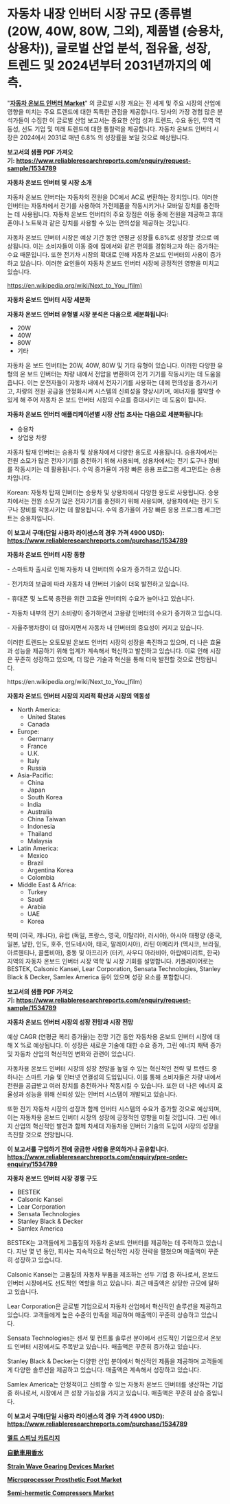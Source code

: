 <p><h1>자동차 내장 인버터 시장 규모 (종류별 (20W, 40W, 80W, 그외), 제품별 (승용차, 상용차)), 글로벌 산업 분석, 점유율, 성장, 트렌드 및 2024년부터 2031년까지의 예측.</h1></p><p>"<strong><a href="https://www.reliableresearchreports.com/automobile-on-board-inverter-r1534789">자동차 온보드 인버터 Market</a></strong>" 의 글로벌 시장 개요는 전 세계 및 주요 시장의 산업에 영향을 미치는 주요 트렌드에 대한 독특한 관점을 제공합니다. 당사의 가장 경험 많은 분석가들이 수집한 이 글로벌 산업 보고서는 중요한 산업 성과 트렌드, 수요 동인, 무역 역동성, 선도 기업 및 미래 트렌드에 대한 통찰력을 제공합니다. 자동차 온보드 인버터 시장은 2024에서 2031로 매년 6.8% 의 성장률을 보일 것으로 예상됩니다.</p>
<p><strong>보고서의 샘플 PDF 가져오기:&nbsp;<a href="https://www.reliableresearchreports.com/enquiry/request-sample/1534789">https://www.reliableresearchreports.com/enquiry/request-sample/1534789</a></strong></p>
<p><strong>자동차 온보드 인버터 및 시장 소개</strong></p>
<p><p>자동차 온보드 인버터는 자동차의 전원을 DC에서 AC로 변환하는 장치입니다. 이러한 인버터는 자동차에서 전기를 사용하여 가전제품을 작동시키거나 모바일 장치를 충전하는 데 사용됩니다. 자동차 온보드 인버터의 주요 장점은 이동 중에 전원을 제공하고 휴대폰이나 노트북과 같은 장치를 사용할 수 있는 편의성을 제공하는 것입니다. </p><p>자동차 온보드 인버터 시장은 예상 기간 동안 연평균 성장률 6.8%로 성장할 것으로 예상됩니다. 이는 소비자들이 이동 중에 집에서와 같은 편의를 경험하고자 하는 증가하는 수요 때문입니다. 또한 전기차 시장의 확대로 인해 자동차 온보드 인버터의 사용이 증가하고 있습니다. 이러한 요인들이 자동차 온보드 인버터 시장에 긍정적인 영향을 미치고 있습니다.</p></p>
<p><a href="https://en.wikipedia.org/wiki/Next_to_You_(film)">https://en.wikipedia.org/wiki/Next_to_You_(film)</a></p>
<p><strong>자동차 온보드 인버터 시장 세분화</strong></p>
<p><strong>자동차 온보드 인버터 유형별 시장 분석은 다음으로 세분화됩니다:</strong></p>
<p><ul><li>20W</li><li>40W</li><li>80W</li><li>기타</li></ul></p>
<p><p>자동차 온 보드 인버터는 20W, 40W, 80W 및 기타 유형이 있습니다. 이러한 다양한 유형의 온 보드 인버터는 차량 내에서 전압을 변환하여 전기 기기를 작동시키는 데 도움을 줍니다. 이는 운전자들이 자동차 내에서 전자기기를 사용하는 데에 편의성을 증가시키고, 차량의 전원 공급을 안정화시켜 시스템의 신뢰성을 향상시키며, 에너지를 절약할 수 있게 해 주어 자동차 온 보드 인버터 시장의 수요를 증대시키는 데 도움이 됩니다.</p></p>
<p><strong>자동차 온보드 인버터 애플리케이션별 시장 산업 조사는 다음으로 세분화됩니다:</strong></p>
<p><ul><li>승용차</li><li>상업용 차량</li></ul></p>
<p><p>자동차 탑재 인버터는 승용차 및 상용차에서 다양한 용도로 사용됩니다. 승용차에서는 전원 소모가 많은 전자기기를 충전하기 위해 사용되며, 상용차에서는 전기 도구나 장비를 작동시키는 데 활용됩니다. 수익 증가율이 가장 빠른 응용 프로그램 세그먼트는 승용차입니다.   </p><p>Korean: 자동차 탑재 인버터는 승용차 및 상용차에서 다양한 용도로 사용됩니다. 승용차에서는 전원 소모가 많은 전자기기를 충전하기 위해 사용되며, 상용차에서는 전기 도구나 장비를 작동시키는 데 활용됩니다. 수익 증가율이 가장 빠른 응용 프로그램 세그먼트는 승용차입니다.</p></p>
<p><strong>이 보고서 구매(단일 사용자 라이센스의 경우 가격 4900 USD): <a href="https://www.reliableresearchreports.com/purchase/1534789">https://www.reliableresearchreports.com/purchase/1534789</a></strong></p>
<p><strong>자동차 온보드 인버터 시장 동향</strong></p>
<p><p>- 스마트차 출시로 인해 자동차 내 인버터의 수요가 증가하고 있습니다.</p><p>- 전기차의 보급에 따라 자동차 내 인버터 기술이 더욱 발전하고 있습니다.</p><p>- 휴대폰 및 노트북 충전을 위한 고효율 인버터의 수요가 늘어나고 있습니다.</p><p>- 자동차 내부의 전기 소비량이 증가하면서 고용량 인버터의 수요가 증가하고 있습니다.</p><p>- 자율주행차량이 더 많아지면서 자동차 내 인버터의 중요성이 커지고 있습니다.</p><p>이러한 트렌드는 오토모빌 온보드 인버터 시장의 성장을 촉진하고 있으며, 더 나은 효율과 성능을 제공하기 위해 업계가 계속해서 혁신하고 발전하고 있습니다. 이로 인해 시장은 꾸준히 성장하고 있으며, 더 많은 기술과 혁신을 통해 더욱 발전할 것으로 전망됩니다.</p></p>
<p>https://en.wikipedia.org/wiki/Next_to_You_(film)</p>
<p><strong>자동차 온보드 인버터 시장의 지리적 확산과 시장의 역동성</strong></p>
<p><ul>
    <li>
        North America:
        <ul>
            <li>United States</li>
            <li>Canada</li>
        </ul>
    </li>
    <li>
        Europe:
        <ul>
            <li>Germany</li>
            <li>France</li>
            <li>U.K.</li>
            <li>Italy</li>
            <li>Russia</li>
        </ul>
    </li>
    <li>
        Asia-Pacific:
        <ul>
            <li>China</li>
            <li>Japan</li>
            <li>South Korea</li>
            <li>India</li>
            <li>Australia</li>
            <li>China Taiwan</li>
            <li>Indonesia</li>
            <li>Thailand</li>
            <li>Malaysia</li>
        </ul>
    </li>
    <li>
        Latin America:
        <ul>
            <li>Mexico</li>
            <li>Brazil</li>
            <li>Argentina Korea</li>
            <li>Colombia</li>
        </ul>
    </li>
    <li>
        Middle East & Africa:
        <ul>
            <li>Turkey</li>
            <li>Saudi</li>
            <li>Arabia</li>
            <li>UAE</li>
            <li>Korea</li>
        </ul>
    </li>
    </ul></p>
<p><p>북미 (미국, 캐나다), 유럽 (독일, 프랑스, 영국, 이탈리아, 러시아), 아시아 태평양 (중국, 일본, 남한, 인도, 호주, 인도네시아, 태국, 말레이시아), 라틴 아메리카 (멕시코, 브라질, 아르헨티나, 콜롬비아), 중동 및 아프리카 (터키, 사우디 아라비아, 아랍에미리트, 한국) 지역의 자동차 온보드 인버터 시장 역학 및 시장 기회를 설명합니다. 키플레이어로는 BESTEK, Calsonic Kansei, Lear Corporation, Sensata Technologies, Stanley Black & Decker, Samlex America 등이 있으며 성장 요소를 포함합니다.</p></p>
<p><strong>보고서의 샘플 PDF 가져오기:&nbsp;<a href="https://www.reliableresearchreports.com/enquiry/request-sample/1534789">https://www.reliableresearchreports.com/enquiry/request-sample/1534789</a></strong></p>
<p><strong>자동차 온보드 인버터 시장의 성장 전망과 시장 전망</strong></p>
<p><p>예상 CAGR (연평균 복리 증가율)는 전망 기간 동안 자동차용 온보드 인버터 시장에 대해 X %로 예상됩니다. 이 성장은 새로운 기술에 대한 수요 증가, 그린 에너지 채택 증가 및 자동차 산업의 혁신적인 변화와 관련이 있습니다.</p><p>자동차용 온보드 인버터 시장의 성장 전망을 높일 수 있는 혁신적인 전략 및 트렌드 중 하나는 스마트 기술 및 인터넷 연결성의 도입입니다. 이를 통해 소비자들은 차량 내에서 전원을 공급받고 여러 장치를 충전하거나 작동시킬 수 있습니다. 또한 더 나은 에너지 효율성과 성능을 위해 신뢰성 있는 인버터 시스템이 개발되고 있습니다.</p><p>또한 전기 자동차 시장의 성장과 함께 인버터 시스템의 수요가 증가할 것으로 예상되며, 이는 자동차용 온보드 인버터 시장의 성장에 긍정적인 영향을 미칠 것입니다. 그린 에너지 산업의 혁신적인 발전과 함께 차세대 자동차용 인버터 기술의 도입이 시장의 성장을 촉진할 것으로 전망됩니다.</p></p>
<p><strong>이 보고서를 구입하기 전에 궁금한 사항을 문의하거나 공유합니다. <a href="https://www.reliableresearchreports.com/enquiry/pre-order-enquiry/1534789">https://www.reliableresearchreports.com/enquiry/pre-order-enquiry/1534789</a></strong></p>
<p><strong>자동차 온보드 인버터 시장 경쟁 구도</strong></p>
<p><ul><li>BESTEK</li><li>Calsonic Kansei</li><li>Lear Corporation</li><li>Sensata Technologies</li><li>Stanley Black & Decker</li><li>Samlex America</li></ul></p>
<p><p>BESTEK는 고객들에게 고품질의 자동차 온보드 인버터를 제공하는 데 주력하고 있습니다. 지난 몇 년 동안, 회사는 지속적으로 혁신적인 시장 전략을 펼쳤으며 매출액이 꾸준히 성장하고 있습니다. </p><p>Calsonic Kansei는 고품질의 자동차 부품을 제조하는 선두 기업 중 하나로서, 온보드 인버터 시장에서도 선도적인 역할을 하고 있습니다. 최근 매출액은 상당한 규모에 달하고 있습니다.</p><p>Lear Corporation은 글로벌 기업으로서 자동차 산업에서 혁신적인 솔루션을 제공하고 있습니다. 고객들에게 높은 수준의 만족을 제공하며 매출액이 꾸준히 상승하고 있습니다.</p><p>Sensata Technologies는 센서 및 컨트롤 솔루션 분야에서 선도적인 기업으로서 온보드 인버터 시장에서도 주목받고 있습니다. 매출액은 꾸준히 증가하고 있습니다.</p><p>Stanley Black & Decker는 다양한 산업 분야에서 혁신적인 제품을 제공하며 고객들에게 다양한 솔루션을 제공하고 있습니다. 매출액은 계속해서 성장하고 있습니다.</p><p>Samlex America는 안정적이고 신뢰할 수 있는 자동차 온보드 인버터를 생산하는 기업 중 하나로서, 시장에서 큰 성장 가능성을 가지고 있습니다. 매출액은 꾸준히 상승 중입니다.</p></p>
<p><strong>이 보고서 구매(단일 사용자 라이센스의 경우 가격 4900 USD): <a href="https://www.reliableresearchreports.com/purchase/1534789">https://www.reliableresearchreports.com/purchase/1534789</a></strong></p>
<p><strong><p><a href="https://github.com/sougarounis/Market-Research-Report-List-5/blob/main/948788594882.md">멜트 스피닝 카트리지</a></p><p><a href="https://medium.com/@novastamm2023/%E3%82%B0%E3%83%AD%E3%83%BC%E3%83%90%E3%83%AB%E8%87%AA%E5%8B%95%E8%BB%8A%E9%A6%99%E6%B0%B4%E5%B8%82%E5%A0%B4%E3%83%88%E3%83%AC%E3%83%B3%E3%83%89-2024%E5%B9%B4-2031%E5%B9%B4-%E3%81%AB%E9%96%A2%E3%81%99%E3%82%8B%E6%88%A6%E7%95%A5%E7%9A%84%E3%81%AA%E6%B4%9E%E5%AF%9F-180%E3%83%9A%E3%83%BC%E3%82%B8%E3%81%A7%E6%8F%90%E4%BE%9B%E3%81%95%E3%82%8C%E3%81%BE%E3%81%99-1c3ffc8cfdfa">自動車用香水</a></p><p><a href="https://medium.com/@codystark63/strain-wave-gearing-devices-market-growth-outlook-from-2024-to-2031-and-it-is-projecting-at-7-9-93bd9433e097">Strain Wave Gearing Devices Market</a></p><p><a href="https://www.linkedin.com/pulse/insights-microprocessor-prosthetic-foot-market-size-which-expanding-xj9hc?trackingId=eRoEqKt%2BTUGJf4bQ1HUm5A%3D%3D">Microprocessor Prosthetic Foot Market</a></p><p><a href="https://medium.com/@codystark63/insights-into-the-semi-hermetic-compressors-market-market-players-market-size-geographical-51b202599127">Semi-hermetic Compressors Market</a></p></strong></p>
<p></p>